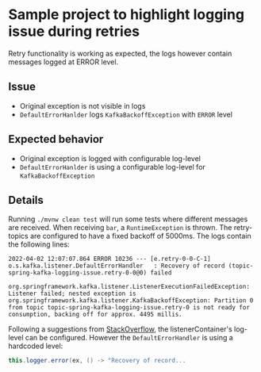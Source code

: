 # Sample project to highlight logging issue during retries

Retry functionality is working as expected, the logs however contain messages logged at ERROR level.

## Issue

* Original exception is not visible in logs
* `DefaultErrorHanlder` logs `KafkaBackoffException` with `ERROR` level

## Expected behavior

* Original exception is logged with configurable log-level
* `DefaultErrorHanlder` is using a configurable log-level for `KafkaBackoffException`

## Details

Running `./mvnw clean test` will run some tests where different messages are received. When receiving `bar`, a `RuntimeException` is thrown.
The retry-topics are configured to have a fixed backoff of 5000ms. The logs contain the following lines:

```
2022-04-02 12:07:07.864 ERROR 10236 --- [e.retry-0-0-C-1] o.s.kafka.listener.DefaultErrorHandler   : Recovery of record (topic-spring-kafka-logging-issue.retry-0-0@0) failed

org.springframework.kafka.listener.ListenerExecutionFailedException: Listener failed; nested exception is org.springframework.kafka.listener.KafkaBackoffException: Partition 0 from topic topic-spring-kafka-logging-issue.retry-0 is not ready for consumption, backing off for approx. 4495 millis.
```

Following a suggestions
from [StackOverflow](https://stackoverflow.com/questions/71705876/combining-blocking-and-non-blocking-retries-in-spring-kafka), the
listenerContainer's log-level can be configured. However the `DefaultErrorHandler` is using a hardcoded level:
```java
this.logger.error(ex, () -> "Recovery of record...
```